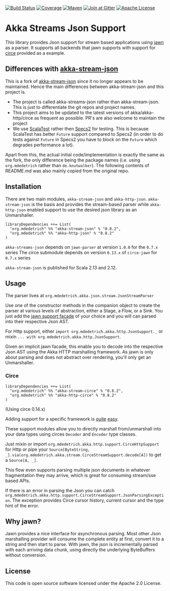 [![Build Status][ci-img]][ci]
[![Coverage][coverage-img]][coverage]
[![Maven][maven-img]][maven]
[![Join at Gitter][gitter-img]][gitter]
[![Apache License][license-img]][license]

# Akka Streams Json Support

This library provides Json support for stream based applications using [jawn](https://github.com/non/jawn)
as a parser. It supports all backends that jawn supports with support for [circe](https://github.com/travisbrown/circe) provided as a example.

## Differences with [akka-stream-json](https://github.com/knutwalker/akka-stream-json)

This is a fork of [akka-stream-json](https://github.com/knutwalker/akka-stream-json) since it no longer
appears to be maintained. Hence the main differences between akka-stream-json and this project is.

* The project is called akka-streams-json rather than akka-stream-json. This is
just to differentiate the git repos and project names.
* This project aims to be updated to the latest versions of akka/akka-http/circe
as frequent as possible. PR's are also welcome to maintain the project
* We use [ScalaTest](http://www.scalatest.org/) rather then [Specs2](https://etorreborre.github.io/specs2/) for testing.
This is because ScalaTest has better `Future` support compared to Specs2
(in order to do tests against `Future` in Specs2 you have to block on the `Future`
which degrades performance a lot).

Apart from this, the actual initial code/implementation is exactly the same as the fork, the only difference
being the package names (i.e. using `org.mdedetrich` rather than `de.knutwalker`). The following contents of
README.md was also mainly copied from the original repo.

## Installation

There are two main modules, `akka-stream-json` and `akka-http-json`.
`akka-stream-json` is the basis and provides the stream-based parser while
`akka-http-json` enabled support to use the desired json library as an Unmarshaller.


```
libraryDependencies ++= List(
  "org.mdedetrich" %% "akka-stream-json" % "0.8.2",
  "org.mdedetrich" %% "akka-http-json" % "0.8.2"
)
```

`akka-streams-json` depends on `jawn-parser` at version `1.0.0` for the `0.7.x` series
The circe submodule depends on version `0.13.x` of `circe-jawn` for `0.7.x` series

`akka-stream-json` is published for Scala 2.13 and 2.12.

## Usage

The parser lives at `org.mdedetrich.akka.json.stream.JsonStreamParser`

Use one of the constructor methods in the companion object to create the parser at
various levels of abstraction, either a Stage, a Flow, or a Sink.
You just add the [jawn support facade](https://github.com/non/jawn#supporting-external-asts-with-jawn)
of your choice and you will can parsed into their respective Json AST.


For Http support, either `import org.mdedetrich.akka.http.JsonSupport._`
or mixin `... with org.mdedetrich.akka.http.JsonSupport`.

Given an implicit jawn facade, this enable you to decode into the respective Json AST
using the Akka HTTP marshalling framework. As jawn is only about parsing and does not abstract
over rendering, you'll only get an Unmarshaller.


### Circe

```
libraryDependencies ++= List(
  "org.mdedetrich" %% "akka-stream-circe" % "0.8.2",
  "org.mdedetrich" %% "akka-http-circe" % "0.8.2"
)
```

(Using circe 0.14.x)

Adding support for a specific framework is
[quite](support/stream-circe/src/main/scala/org/mdedetrich/akka/stream/support/CirceStreamSupport.scala)
[easy](support/http-circe/src/main/scala/org/mdedetrich/akka/http/support/CirceHttpSupport.scala).

These support modules allow you to directly marshall from/unmarshall into your data types
using circes `Decoder` and `Encoder` type classes.

Just mixin or import `org.mdedetrich.akka.http.support.CirceHttpSupport` for Http
or pipe your `Source[ByteString, _].via(org.mdedetrich.akka.stream.CirceStreamSupport.decode[A])`
to get a `Source[A, _]`.

This flow even supports parsing multiple json documents in whatever
fragmentation they may arrive, which is great for consuming stream/sse based APIs.

If there is an error in parsing the Json you can catch `org.mdedetrich.akka.http.support.CirceStreamSupport.JsonParsingException`.
The exception provides Circe cursor history, current cursor and the type hint of the error.

## Why jawn?

Jawn provides a nice interface for asynchronous parsing.
Most other Json marshalling provider will consume the complete entity
at first, convert it to a string and then start to parse.
With jawn, the json is incrementally parsed with each arriving data chunk,
using directly the underlying ByteBuffers without conversion.

## License

This code is open source software licensed under the Apache 2.0 License.

[ci-img]: https://github.com/mdedetrich/akka-streams-json/actions/workflows/ci.yml/badge.svg?branch=master
[coverage-img]: https://coveralls.io/repos/github/mdedetrich/akka-streams-json/badge.svg?branch=master
[maven-img]: https://img.shields.io/maven-central/v/org.mdedetrich/akka-stream-json_2.12.svg?label=latest
[gitter-img]: https://img.shields.io/badge/gitter-Join_Chat-1dce73.svg
[license-img]: https://img.shields.io/badge/license-APACHE_2-green.svg

[ci]: https://github.com/mdedetrich//akka-streams-json/actions/workflows/ci.yml?query=branch%3Amaster
[coverage]: https://coveralls.io/github/mdedetrich/akka-streams-json?branch=master
[maven]: http://search.maven.org/#search|ga|1|g%3A%22org.mdedetrich%22%20AND%20%28a%3Aakka-stream-*_2.11%20OR%20a%3Aakka-http-*_2.11%20OR%20a%3Aakka-stream-*_2.12%20OR%20a%3Aakka-http-*_2.12%29
[gitter]: https://gitter.im/mdedetrich/akka-streams-json?utm_source=badge&utm_medium=badge&utm_campaign=pr-badge&utm_content=badge
[license]: https://www.apache.org/licenses/LICENSE-2.0
